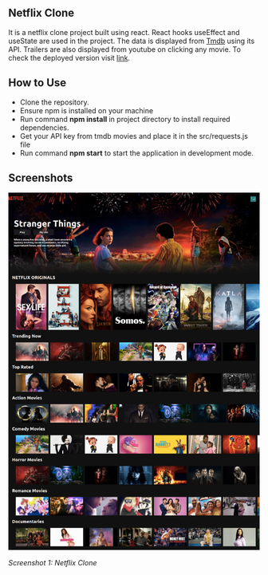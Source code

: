 ## Netflix Clone

It is a netflix clone project built using react. React hooks useEffect and useState are used in the project. The data is displayed from [Tmdb](https://www.themoviedb.org/) using its API. Trailers are also displayed from youtube on clicking any movie. To check the deployed version visit [link](https://netflix-clone-79589.web.app).

## How to Use

- Clone the repository.
- Ensure npm is installed on your machine
- Run command **npm install** in project directory to install required dependencies.
- Get your API key from tmdb movies and place it in the src/requests.js file
- Run command **npm start** to start the application in development mode.

## Screenshots

![Netflix Home Screen](https://github.com/AnumMujahid/netflix-clone/blob/master/n1.png)

*Screenshot 1: Netflix Clone*
